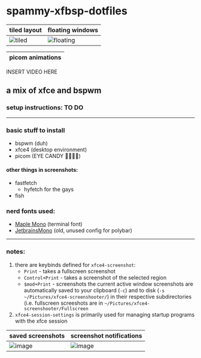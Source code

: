 # spammy-xfbsp-dotfiles
| tiled layout | floating windows |
| -- | -- |
![tiled](https://github.com/user-attachments/assets/a38c6078-8ef5-48a4-8102-17791fb9b0a7) | ![floating](https://github.com/user-attachments/assets/00cc92b2-edcb-4ca6-b1b8-00a325ec497c)

| picom animations |
| -- |
INSERT VIDEO HERE

## a mix of xfce and bspwm
### setup instructions: TO DO

--- 
### basic stuff to install
- bspwm (duh)
- xfce4 (desktop environment)
- picom (EYE CANDY 🤑🤑🤑🤑)

#### other things in screenshots:
- fastfetch
  - hyfetch for the gays
- fish

### nerd fonts used:
- [Maple Mono](https://github.com/subframe7536/Maple-font) (terminal font)
- [JetbrainsMono](https://www.nerdfonts.com/font-downloads) (old, unused config for polybar)

-----
### notes:

1. there are keybinds defined for `xfce4-screenshot`:
   - `Print` - takes a fullscreen screenshot
   - `Control+Print` - takes a screenshot of the selected region
   - `$mod+Print` - screenshots the current active window
   screenshots are automatically saved to your clipboard (`-c`) and to disk (`-s ~/Pictures/xfce4-screenshooter/`) in their respective subdirectories (i.e. fullscreen screeshots are in `~/Pictures/xfce4-screenshooter/Fullscreen` 
2. `xfce4-session-settings` is primarily used for managing startup programs with the xfce session

| saved screenshots | screenshot notifications|
| -- | -- |
![image](https://github.com/user-attachments/assets/2fa44e3c-e351-4e8d-892a-fd7df81f1fae) | ![image](https://github.com/user-attachments/assets/98117ff7-2b1e-4b7e-84f9-240d1ff7d36a)

